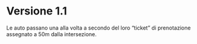 # Versione 1.1

Le auto passano una alla volta a secondo del loro “ticket” di prenotazione assegnato a 50m dalla intersezione.